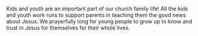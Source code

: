 

Kids and youth are an important part of our church family life! All the kids and youth work runs to support parents in teaching them the good news about Jesus. We prayerfully long for young people to grow up to know and trust in Jesus for themselves for their whole lives.
